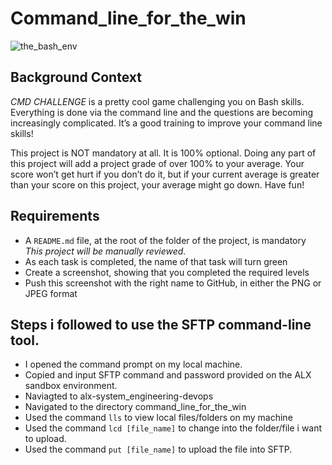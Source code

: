 # Command_line_for_the_win
![the_bash_env](https://www.dataquest.io/wp-content/uploads/2019/07/command-line-courses-dataquest-1000x520-1-1.gif)

## Background Context
_CMD CHALLENGE_ is a pretty cool game challenging you on Bash skills. Everything is done via the command line and the questions are becoming increasingly complicated. It’s a good training to improve your command line skills!

This project is NOT mandatory at all. It is 100% optional. Doing any part of this project will add a project grade of over 100% to your average. Your score won’t get hurt if you don’t do it, but if your current average is greater than your score on this project, your average might go down. Have fun!

## Requirements
* A `README.md` file, at the root of the folder of the project, is mandatory
_This project will be manually reviewed._
* As each task is completed, the name of that task will turn green
* Create a screenshot, showing that you completed the required levels
* Push this screenshot with the right name to GitHub, in either the PNG or JPEG format

## Steps i followed to use the SFTP command-line tool.
- I opened the command prompt on my local machine.
- Copied and input SFTP command and password provided on the ALX sandbox environment.
- Naviagted to alx-system_engineering-devops
- Navigated to the directory command_line_for_the_win
- Used the command `lls` to view local files/folders on my machine
- Used the command `lcd [file_name]` to change into the folder/file i want to upload.
- Used the command `put [file_name]` to upload the file into SFTP.
